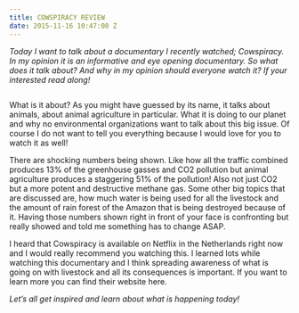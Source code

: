 ```yaml
---
title: COWSPIRACY REVIEW
date: 2015-11-16 10:47:00 Z
---
```


*Today I want to talk about a documentary I recently watched; Cowspiracy. In my opinion it is an informative and eye opening documentary. So what does it talk about? And why in my opinion should everyone watch it? If your interested read along!*

<IMAGE>

What is it about? As you might have guessed by its name, it talks about animals, about animal agriculture in particular. What it is doing to our planet and why no environmental organizations want to talk about this big issue. Of course I do not want to tell you everything because I would love for you to watch it as well! 

There are shocking numbers being shown. Like how all the traffic combined produces 13% of the greenhouse gasses and CO2 pollution but animal agriculture produces  a staggering 51% of the pollution! Also not just CO2 but a more potent and destructive methane gas. Some other big topics that are discussed are, how much water is being used for all the livestock and the amount of rain forest of the Amazon that is being destroyed because of it. Having those numbers shown right in front of your face is confronting but really showed and told me something has to change ASAP.

I heard that Cowspiracy is available on Netflix in the Netherlands right now and I would really recommend you watching this. I learned lots while watching this documentary and I think spreading awareness of what is going on with livestock and all its consequences is important. If you want to learn more you can find their website here. 

*Let’s all get inspired and learn about what is happening today!*

